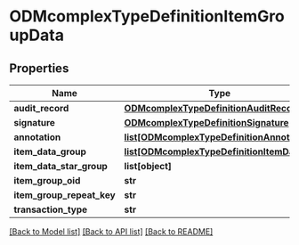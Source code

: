 # ODMcomplexTypeDefinitionItemGroupData

## Properties
Name | Type | Description | Notes
------------ | ------------- | ------------- | -------------
**audit_record** | [**ODMcomplexTypeDefinitionAuditRecord**](ODMcomplexTypeDefinitionAuditRecord.md) |  | [optional] 
**signature** | [**ODMcomplexTypeDefinitionSignature**](ODMcomplexTypeDefinitionSignature.md) |  | [optional] 
**annotation** | [**list[ODMcomplexTypeDefinitionAnnotation]**](ODMcomplexTypeDefinitionAnnotation.md) |  | [optional] 
**item_data_group** | [**list[ODMcomplexTypeDefinitionItemData]**](ODMcomplexTypeDefinitionItemData.md) |  | [optional] 
**item_data_star_group** | **list[object]** |  | [optional] 
**item_group_oid** | **str** |  | [optional] 
**item_group_repeat_key** | **str** |  | [optional] 
**transaction_type** | **str** |  | [optional] 

[[Back to Model list]](../README.md#documentation-for-models) [[Back to API list]](../README.md#documentation-for-api-endpoints) [[Back to README]](../README.md)



